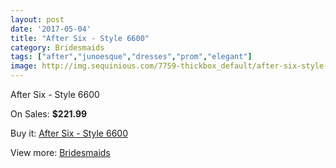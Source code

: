 ```yaml
---
layout: post
date: '2017-05-04'
title: "After Six - Style 6600"
category: Bridesmaids
tags: ["after","junoesque","dresses","prom","elegant"]
image: http://img.sequinious.com/7759-thickbox_default/after-six-style-6600.jpg
---
```

After Six - Style 6600

On Sales: **$221.99**
<a href="https://www.sequinious.com/bridesmaids/3129-after-six-style-6600.html"><amp-img layout="responsive" width="600" height="600" src="//img.sequinious.com/7759-thickbox_default/after-six-style-6600.jpg" alt="After Six - Style 6600 0" /></a>

Buy it: [After Six - Style 6600](https://www.sequinious.com/bridesmaids/3129-after-six-style-6600.html "After Six - Style 6600")

View more: [Bridesmaids](https://www.sequinious.com/3-bridesmaids "Bridesmaids")